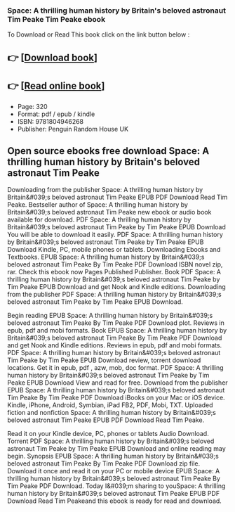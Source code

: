 ### Space: A thrilling human history by Britain's beloved astronaut Tim Peake Tim Peake ebook

To Download or Read This book click on the link button below :

## 👉  [**[Download book](http://ebooksharez.info/download.php?group=book&from=github.com&id=720823&lnk=1081 "Download book")**]

## 👉  [**[Read online book](http://ebooksharez.info/download.php?group=book&from=github.com&id=720823&lnk=1081 "Read online book")**]


* Page: 320
* Format: pdf / epub / kindle
* ISBN: 9781804946268
* Publisher: Penguin Random House UK



## Open source ebooks free download Space: A thrilling human history by Britain's beloved astronaut Tim Peake 


Downloading from the publisher Space: A thrilling human history by Britain&amp;#039;s beloved astronaut Tim Peake EPUB PDF Download Read Tim Peake. Bestseller author of Space: A thrilling human history by Britain&amp;#039;s beloved astronaut Tim Peake new ebook or audio book available for download. PDF Space: A thrilling human history by Britain&amp;#039;s beloved astronaut Tim Peake by Tim Peake EPUB Download You will be able to download it easily. PDF Space: A thrilling human history by Britain&amp;#039;s beloved astronaut Tim Peake by Tim Peake EPUB Download Kindle, PC, mobile phones or tablets. Downloading Ebooks and Textbooks. EPUB Space: A thrilling human history by Britain&amp;#039;s beloved astronaut Tim Peake By Tim Peake PDF Download ISBN novel zip, rar. Check this ebook now Pages Published Publisher. Book PDF Space: A thrilling human history by Britain&amp;#039;s beloved astronaut Tim Peake by Tim Peake EPUB Download and get Nook and Kindle editions. Downloading from the publisher PDF Space: A thrilling human history by Britain&amp;#039;s beloved astronaut Tim Peake by Tim Peake EPUB Download.

Begin reading EPUB Space: A thrilling human history by Britain&amp;#039;s beloved astronaut Tim Peake By Tim Peake PDF Download plot. Reviews in epub, pdf and mobi formats. Book EPUB Space: A thrilling human history by Britain&amp;#039;s beloved astronaut Tim Peake By Tim Peake PDF Download and get Nook and Kindle editions. Reviews in epub, pdf and mobi formats. PDF Space: A thrilling human history by Britain&amp;#039;s beloved astronaut Tim Peake by Tim Peake EPUB Download review, torrent download locations. Get it in epub, pdf , azw, mob, doc format. PDF Space: A thrilling human history by Britain&amp;#039;s beloved astronaut Tim Peake by Tim Peake EPUB Download View and read for free. Download from the publisher EPUB Space: A thrilling human history by Britain&amp;#039;s beloved astronaut Tim Peake By Tim Peake PDF Download iBooks on your Mac or iOS device. Kindle, iPhone, Android, Symbian, iPad FB2, PDF, Mobi, TXT. Uploaded fiction and nonfiction Space: A thrilling human history by Britain&amp;#039;s beloved astronaut Tim Peake EPUB PDF Download Read Tim Peake.

Read it on your Kindle device, PC, phones or tablets Audio Download. Torrent PDF Space: A thrilling human history by Britain&amp;#039;s beloved astronaut Tim Peake by Tim Peake EPUB Download and online reading may begin. Synopsis EPUB Space: A thrilling human history by Britain&amp;#039;s beloved astronaut Tim Peake By Tim Peake PDF Download zip file. Download it once and read it on your PC or mobile device EPUB Space: A thrilling human history by Britain&amp;#039;s beloved astronaut Tim Peake By Tim Peake PDF Download. Today I&amp;#039;m sharing to youSpace: A thrilling human history by Britain&amp;#039;s beloved astronaut Tim Peake EPUB PDF Download Read Tim Peakeand this ebook is ready for read and download.





